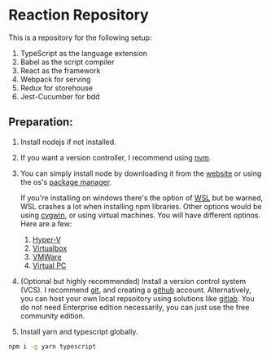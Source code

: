 # Reaction Repository

This is a repository for the following setup:

1. TypeScript as the language extension
2. Babel as the script compiler
2. React as the framework
3. Webpack for serving
4. Redux for storehouse
5. Jest-Cucumber for bdd

## Preparation:

1. Install nodejs if not installed.

  1. If you want a version controller, I recommend using [nvm](https://github.com/creationix/nvm).
  
  2. You can simply install node by downloading it from the [website](https://nodejs.org/en/download/) or using the 
     os's [package manager](https://nodejs.org/en/download/package-manager/).
          
     If you're installing on windows there's the option of 
     [WSL](https://docs.microsoft.com/en-us/windows/wsl/install-win10) but be warned, WSL crashes a lot when 
     installing npm libraries. Other options would be using [cygwin](https://cygwin.com/install.html), or using 
     virtual machines. You will have different optinos. Here are a few:
     
     1. [Hyper-V](https://docs.microsoft.com/en-us/virtualization/hyper-v-on-windows/quick-start/quick-create-virtual-machine)
     2. [Virtualbox](https://www.virtualbox.org/wiki/Downloads)
     3. [VMWare](https://www.vmware.com/support/ws5/doc/install_ws.html)
     4. [Virtual PC](https://www.microsoft.com/en-us/download/details.aspx?id=3702)

2. (Optional but highly recommended) Install a version control system (VCS). I recommend 
   [git](https://git-scm.com/book/en/v2/Getting-Started-Installing-Git), and creating a 
   [github](https://github.com) account. Alternatively, you can host your own local repsoitory using solutions like
   [gitlab](https://docs.gitlab.com/ce/install/). You do not need Enterprise edition necessarily, you can just use the 
   free community edition.

3. Install yarn and typescript globally.

  ```bash
  npm i -g yarn typescript 
  ```
